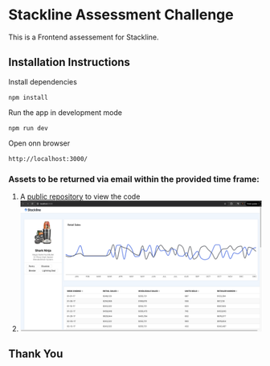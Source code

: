 # Stackline Assessment Challenge
This is a Frontend assessement for Stackline.

## Installation Instructions

Install dependencies

```
npm install
```

Run the app in development mode

```
npm run dev
```

Open onn browser

```
http://localhost:3000/
```

### Assets to be returned via email within the provided time frame:

1.  A [public repository](https://github.com/SusyQinqinYang/Stackline-fe-oa) to view the code
2.  ![This is a demo of the assessment](./demo.png)

## Thank You